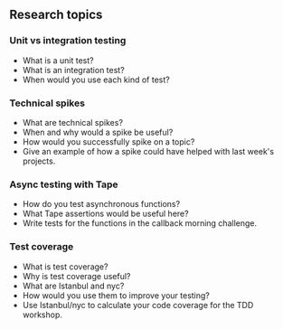 ## Research topics

### Unit vs integration testing
- What is a unit test?
- What is an integration test?
- When would you use each kind of test?

### Technical spikes
- What are technical spikes?
- When and why would a spike be useful?
- How would you successfully spike on a topic?
- Give an example of how a spike could have helped with last week's projects.

### Async testing with Tape
- How do you test asynchronous functions?
- What Tape assertions would be useful here?
- Write tests for the functions in the callback morning challenge.


### Test coverage
- What is test coverage?
- Why is test coverage useful?
- What are Istanbul and nyc?
- How would you use them to improve your testing?
- Use Istanbul/nyc to calculate your code coverage for the TDD workshop.
